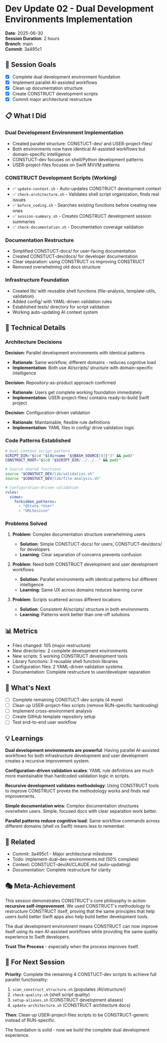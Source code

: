 # Dev Update 02 - Dual Development Environments Implementation

**Date**: 2025-06-30  
**Session Duration**: 2 hours  
**Branch**: main  
**Commit**: 3a495c1

## 🎯 Session Goals
- [x] Complete dual development environment foundation
- [x] Implement parallel AI-assisted workflows 
- [x] Clean up documentation structure
- [x] Create CONSTRUCT development scripts
- [x] Commit major architectural restructure

## 📋 What I Did

### Dual Development Environment Implementation
- Created parallel structure: CONSTUCT-dev/ and USER-project-files/
- Both environments now have identical AI-assisted workflows but domain-specific intelligence
- CONSTUCT-dev focuses on shell/Python development patterns
- USER-project-files focuses on Swift MVVM patterns

### CONSTRUCT Development Scripts (Working)
- ✅ `update-context.sh` - Auto-updates CONSTRUCT development context
- ✅ `check-architecture.sh` - Validates shell script organization, finds real issues
- ✅ `before_coding.sh` - Searches existing functions before creating new ones
- ✅ `session-summary.sh` - Creates CONSTRUCT development session summaries
- ✅ `check-documentation.sh` - Documentation coverage validation

### Documentation Restructure
- Simplified CONSTUCT-docs/ for user-facing documentation
- Created CONSTUCT-dev/docs/ for developer documentation
- Clear separation: using CONSTRUCT vs improving CONSTRUCT
- Removed overwhelming old docs structure

### Infrastructure Foundation
- Created lib/ with reusable shell functions (file-analysis, template-utils, validation)
- Added config/ with YAML-driven validation rules
- Established tests/ directory for script validation
- Working auto-updating AI context system

## 🔧 Technical Details

### Architecture Decisions

**Decision**: Parallel development environments with identical patterns
- **Rationale**: Same workflow, different domains - reduces cognitive load
- **Implementation**: Both use AI/scripts/ structure with domain-specific intelligence

**Decision**: Repository-as-product approach confirmed
- **Rationale**: Users get complete working foundation immediately
- **Implementation**: USER-project-files/ contains ready-to-build Swift project

**Decision**: Configuration-driven validation
- **Rationale**: Maintainable, flexible rule definitions
- **Implementation**: YAML files in config/ drive validation logic

### Code Patterns Established

```bash
# Dual-context script pattern
SCRIPT_DIR="$(cd "$(dirname "${BASH_SOURCE[0]}")" && pwd)"
CONSTRUCT_ROOT="$(cd "$SCRIPT_DIR/../../.." && pwd)"

# Source shared functions
source "$CONSTUCT_DEV/lib/validation.sh"
source "$CONSTUCT_DEV/lib/file-analysis.sh"
```

```yaml
# Configuration-driven validation
rules:
  views:
    forbidden_patterns:
      - "@State.*User"
      - "URLSession"
```

### Problems Solved

1. **Problem**: Complex documentation structure overwhelming users
   - **Solution**: Simple CONSTUCT-docs/ for users, CONSTUCT-dev/docs/ for developers
   - **Learning**: Clear separation of concerns prevents confusion

2. **Problem**: Need both CONSTRUCT development and user development workflows
   - **Solution**: Parallel environments with identical patterns but different intelligence
   - **Learning**: Same UX across domains reduces learning curve

3. **Problem**: Scripts scattered across different locations
   - **Solution**: Consistent AI/scripts/ structure in both environments
   - **Learning**: Patterns work better than one-off solutions

## 📊 Metrics
- Files changed: 105 (major restructure)
- New directories: 2 complete development environments
- New scripts: 5 working CONSTRUCT development tools
- Library functions: 3 reusable shell function libraries
- Configuration files: 2 YAML-driven validation systems
- Documentation: Complete restructure to user/developer separation

## 🚀 What's Next
- [ ] Complete remaining CONSTUCT-dev scripts (4 more)
- [ ] Clean up USER-project-files scripts (remove RUN-specific hardcoding)
- [ ] Implement cross-environment analysis
- [ ] Create GitHub template repository setup
- [ ] Test end-to-end user workflow

## 💡 Learnings

**Dual development environments are powerful**: Having parallel AI-assisted workflows for both infrastructure development and user development creates a recursive improvement system.

**Configuration-driven validation scales**: YAML rule definitions are much more maintainable than hardcoded validation logic in scripts.

**Recursive development validates methodology**: Using CONSTRUCT tools to improve CONSTRUCT proves the methodology works and finds real improvements.

**Simple documentation wins**: Complex documentation structures overwhelm users. Simple, focused docs with clear separation work better.

**Parallel patterns reduce cognitive load**: Same workflow commands across different domains (shell vs Swift) means less to remember.

## 🔗 Related
- Commit: 3a495c1 - Major architectural milestone
- Todo: implement-dual-dev-environments.md (50% complete)
- Context: CONSTUCT-dev/AI/CLAUDE.md (auto-updating)
- Documentation: Complete restructure for clarity

## 🎭 Meta-Achievement

This session demonstrates CONSTRUCT's core philosophy in action: **recursive self-improvement**. We used CONSTRUCT's methodology to restructure CONSTRUCT itself, proving that the same principles that help users build better Swift apps also help build better development tools.

The dual development environment means CONSTRUCT can now improve itself using its own AI-assisted workflows while providing the same quality experience to Swift developers.

**Trust The Process** - especially when the process improves itself.

## 🤖 For Next Session

**Priority**: Complete the remaining 4 CONSTUCT-dev scripts to achieve full parallel functionality:
1. `scan_construct_structure.sh` (populates /AI/structure/)
2. `check-quality.sh` (shell script quality)  
3. `setup-aliases.sh` (CONSTRUCT development aliases)
4. `update-architecture.sh` (CONSTRUCT architecture docs)

**Then**: Clean up USER-project-files scripts to be CONSTRUCT-generic instead of RUN-specific.

The foundation is solid - now we build the complete dual development experience.